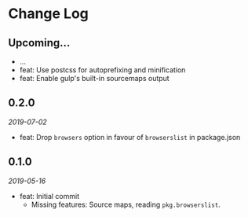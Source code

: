 # Change Log

## Upcoming...

- ... <!-- Add new lines here. Version number will be decided later -->
- feat: Use postcss for autoprefixing and minification
- feat: Enable gulp's built-in sourcemaps output

## 0.2.0

_2019-07-02_

- feat: Drop `browsers` option in favour of `browserslist` in package.json

## 0.1.0

_2019-05-16_

- feat: Initial commit
  - Missing features: Source maps, reading `pkg.browserslist`.
